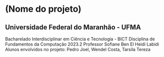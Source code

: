 # (Nome do projeto) 
## Universidade Federal do Maranhão - UFMA
Bacharelado Interdisciplinar em Ciência e Tecnologia - BICT
Disciplina de Fundamentos da Computação 2023.2
Professor Sofiane Ben El Heidi Labidi
Alunos envolvidos no projeto: Pedro Joel, Wendel Costa, Tarsila Tereza


